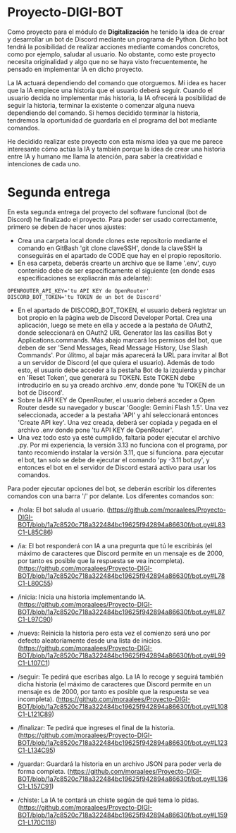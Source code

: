 # Proyecto-DIGI-BOT

Como proyecto para el módulo de **Digitalización** he tenido la idea de crear y desarrollar un bot de Discord mediante un programa de Python. Dicho bot tendrá la posibilidad de realizar acciones mediante comandos concretos, como por ejemplo, saludar al usuario. No obstante, como este proyecto necesita originalidad y algo que no se haya visto frecuentemente, he pensado en implementar IA en dicho proyecto.

La IA actuará dependiendo del comando que otorguemos. Mi idea es hacer que la IA empiece una historia que el usuario deberá seguir. Cuando el usuario decida no implementar más historia, la IA ofrecerá la posibilidad de seguir la historia, terminar la existente o comenzar alguna nueva dependiendo del comando. Si hemos decidido terminar la historia, tendremos la oportunidad de guardarla en el programa del bot mediante comandos.

He decidido realizar este proyecto con esta misma idea ya que me parece interesante cómo actúa la IA y también porque la idea de crear una historia entre IA y humano me llama la atención, para saber la creatividad e intenciones de cada uno.

# Segunda entrega

En esta segunda entrega del proyecto del software funcional (bot de Discord) he finalizado el proyecto. Para poder ser usado correctamente, primero se deben de hacer unos ajustes:

- Crea una carpeta local donde clones este repositorio mediante el comando en GitBash 'git clone claveSSH', donde la claveSSH la conseguirás en el apartado de CODE que hay en el propio repositorio.
- En esa carpeta, deberás crearte un archivo que se llame '.env', cuyo contenido debe de ser específicamente el siguiente (en donde esas especificaciones se expliacrán más adelante):
```
OPENROUTER_API_KEY='tu API KEY de OpenRouter'
DISCORD_BOT_TOKEN='tu TOKEN de un bot de Discord'
```
- En el apartado de DISCORD_BOT_TOKEN, el usuario deberá registrar un bot propio en la página web de Discord Developer Portal. Crea una aplicación, luego se mete en ella y accede a la pestaña de OAuth2, donde seleccionará en OAuth2 URL Generator las las casillas Bot y Applications.commands. Más abajo marcará los permisos del bot, que deben de ser 'Send Messages, Read Message History, Use Slash Commands'. Por úlitmo, al bajar más aparecerá la URL para invitar al Bot a un servidor de Discord (el que quiera el usuario). Además de todo esto, el usuario debe acceder a la pestaña Bot de la izquierda y pinchar en 'Reset Token', que generará su TOKEN. Este TOKEN debe introducirlo en su ya creado archivo .env, donde pone 'tu TOKEN de un bot de Discord'.
- Sobre la API KEY de OpenRouter, el usuario deberá acceder a Open Router desde su navegador y buscar 'Google: Gemini Flash 1.5'. Una vez seleccionada, acceder a la pestaña 'API' y ahí seleccionará entonces 'Create API key'. Una vez creada, deberá ser copiada y pegada en el archivo .env donde pone 'tu API KEY de OpenRouter'.
- Una vez todo esto ya esté cumplido, faltaría poder ejecutar el archivo .py. Por mi experiencia, la versión 3.13 no funciona con el programa, por tanto recomiendo instalar la versión 3.11, que sí funciona. para ejecutar el bot, tan solo se debe de ejecutar el comando 'py -3.11 bot.py', y entonces el bot en el servidor de Discord estará activo para usar los comandos.

Para poder ejecutar opciones del bot, se deberán escribir los diferentes comandos con una barra '/' por delante. Los diferentes comandos son:

- /hola: El bot saluda al usuario.
(https://github.com/moraalees/Proyecto-DIGI-BOT/blob/1a7c8520c718a322484bc19625f942894a86630f/bot.py#L83C1-L85C86)

- /ia: El bot responderá con IA a una pregunta que tú le escribirás (el máximo de caracteres que Discord permite en un mensaje es de 2000, por tanto es posible que la respuesta se vea incompleta).
(https://github.com/moraalees/Proyecto-DIGI-BOT/blob/1a7c8520c718a322484bc19625f942894a86630f/bot.py#L78C1-L80C55)

- /inicia: Inicia una historia implementando IA.
(https://github.com/moraalees/Proyecto-DIGI-BOT/blob/1a7c8520c718a322484bc19625f942894a86630f/bot.py#L87C1-L97C90)


- /nueva: Reinicia la historia pero esta vez el comienzo será uno por defecto aleatoriamente desde una lista de inicios.
(https://github.com/moraalees/Proyecto-DIGI-BOT/blob/1a7c8520c718a322484bc19625f942894a86630f/bot.py#L99C1-L107C1)


- /seguir: Te pedirá que escribas algo. La IA lo recoge y seguirá también dicha historia (el máximo de caracteres que Discord permite en un mensaje es de 2000, por tanto es posible que la respuesta se vea incompleta).
(https://github.com/moraalees/Proyecto-DIGI-BOT/blob/1a7c8520c718a322484bc19625f942894a86630f/bot.py#L108C1-L121C89)


- /finalizar: Te pedirá que ingreses el final de la historia.
(https://github.com/moraalees/Proyecto-DIGI-BOT/blob/1a7c8520c718a322484bc19625f942894a86630f/bot.py#L123C1-L134C95)


- /guardar: Guardará la historia en un archivo JSON para poder verla de forma completa.
(https://github.com/moraalees/Proyecto-DIGI-BOT/blob/1a7c8520c718a322484bc19625f942894a86630f/bot.py#L136C1-L157C91)


- /chiste: La IA te contará un chiste según de qué tema lo pidas.
(https://github.com/moraalees/Proyecto-DIGI-BOT/blob/1a7c8520c718a322484bc19625f942894a86630f/bot.py#L159C1-L170C118)
